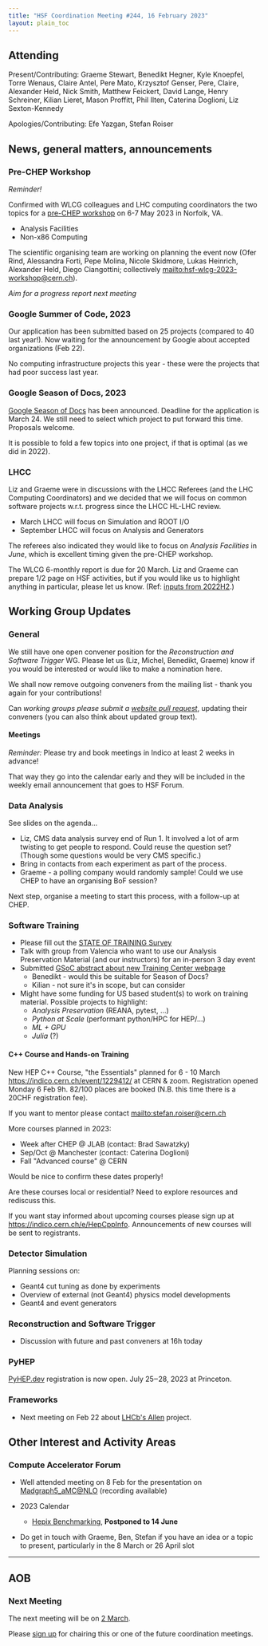 ```yaml
---
title: "HSF Coordination Meeting #244, 16 February 2023"
layout: plain_toc
---
```


## Attending

Present/Contributing: Graeme Stewart, Benedikt Hegner, Kyle Knoepfel, Torre Wenaus, Claire Antel, Pere Mato, Krzysztof Genser, Pere, Claire, Alexander Held, Nick Smith, Matthew Feickert, David Lange, Henry Schreiner, Kilian Lieret, Mason Proffitt, Phil Ilten, Caterina Doglioni, Liz Sexton-Kennedy

Apologies/Contributing: Efe Yazgan, Stefan Roiser

## News, general matters, announcements

### Pre-CHEP Workshop

*Reminder!*

Confirmed with WLCG colleagues and LHC computing coordinators the two topics for a [pre-CHEP workshop](https://indico.cern.ch/e/wlcg-hsf23) on 6-7 May 2023 in Norfolk, VA.

- Analysis Facilities
- Non-x86 Computing

The scientific organising team are working on planning the event now (Ofer Rind, Alessandra Forti, Pepe Molina, Nicole Skidmore, Lukas Heinrich, Alexander Held, Diego Ciangottini; collectively <mailto:hsf-wlcg-2023-workshop@cern.ch>).

*Aim for a progress report next meeting*

### Google Summer of Code, 2023

Our application has been submitted based on 25 projects (compared to 40 last year!). Now waiting for the announcement by Google about accepted organizations (Feb 22).

No computing infrastructure projects this year - these were the projects that had poor success last year.

### Google Season of Docs, 2023

[Google Season of Docs](https://developers.google.com/season-of-docs) has been announced. Deadline for the application is March 24. We still need to select which project to put forward this time. Proposals welcome.

It is possible to fold a few topics into one project, if that is optimal (as we did in 2022).

### LHCC

Liz and Graeme were in discussions with the LHCC Referees (and the LHC Computing Coordinators) and we decided that we will focus on common software projects w.r.t. progress since the LHCC HL-LHC review.

- March LHCC will focus on Simulation and ROOT I/O
- September LHCC will focus on Analysis and Generators

The referees also indicated they would like to focus on *Analysis Facilities* in *June*, which is excellent timing given the pre-CHEP workshop.

The WLCG 6-monthly report is due for 20 March. Liz and Graeme can prepare 1/2 page on HSF activities, but if you would like us to highlight anything in particular, please let us know. (Ref: [inputs from 2022H2](https://wlcg-docs.web.cern.ch/reporting/status_progress/Quarterly-Reports/2022/2022H2/SOFTWARE-2022H2.pdf).)

## Working Group Updates

### General

We still have one open convener position for the *Reconstruction and Software Trigger* WG. Please let us (Liz, Michel, Benedikt, Graeme) know if you would be interested or would like to make a nomination here.

We shall now remove outgoing conveners from the mailing list - thank you again for your contributions!

Can *working groups please submit a [website pull request](https://hepsoftwarefoundation.org/howto-website.html)*, updating their conveners (you can also think about updated group text).

#### Meetings

*Reminder:* Please try and book meetings in Indico at least 2 weeks in advance!

That way they go into the calendar early and they will be included in the weekly email announcement that goes to HSF Forum.

### Data Analysis

See slides on the agenda...

- Liz, CMS data analysis survey end of Run 1. It involved a lot of arm twisting to get people to respond. Could reuse the question set? (Though some questions would be very CMS specific.)
- Bring in contacts from each experiment as part of the process.
- Graeme - a polling company would randomly sample! Could we use CHEP to have an organising BoF session?

Next step, organise a meeting to start this process, with a follow-up at CHEP.

### Software Training

- Please fill out the [STATE OF TRAINING Survey](https://forms.gle/feFD4Xr9XQCPin8S6)
- Talk with group from Valencia who want to use our Analysis Preservation Material (and our instructors) for an in-person 3 day event
- Submitted [GSoC abstract about new Training Center webpage](https://hepsoftwarefoundation.org/gsoc/2023/proposal_HSFTraining_central_entry_point.html)
  - Benedikt - would this be suitable for Season of Docs?
  - Kilian - not sure it's in scope, but can consider
- Might have some funding for US based student(s) to work on training material. Possible projects to highlight:
    - *Analysis Preservation* (REANA, pytest, ...)
    - *Python at Scale* (performant python/HPC for HEP/...)
    - *ML + GPU*
    - *Julia* (?)

#### C++ Course and Hands-on Training

New HEP C++ Course, "the Essentials" planned for 6 - 10 March <https://indico.cern.ch/event/1229412/> at CERN & zoom. Registration opened Monday 6 Feb 9h.  82/100 places are booked (N.B. this time there is a 20CHF registration fee).

If you want to mentor please contact <mailto:stefan.roiser@cern.ch>

More courses planned in 2023:
- Week after CHEP @ JLAB (contact: Brad Sawatzky)
- Sep/Oct @ Manchester (contact: Caterina Doglioni)
- Fall "Advanced course" @ CERN

Would be nice to confirm these dates properly!

Are these courses local or residential? Need to explore resources and rediscuss this.

If you want stay informed about upcoming courses please sign up at <https://indico.cern.ch/e/HepCppInfo>. Announcements of new courses will be sent to registrants.

### Detector Simulation

Planning sessions on:

- Geant4 cut tuning as done by experiments
- Overview of external (not Geant4) physics model developments 
- Geant4 and event generators

### Reconstruction and Software Trigger

- Discussion with future and past conveners at 16h today

### PyHEP

[PyHEP.dev](https://indico.cern.ch/e/PyHEP2023.dev) registration is now open. July 25‒28, 2023 at Princeton.

### Frameworks

- Next meeting on Feb 22 about [LHCb's Allen](https://indico.cern.ch/event/1254020/) project.

## Other Interest and Activity Areas

### Compute Accelerator Forum

- Well attended meeting on 8 Feb for the presentation on  [Madgraph5_aMC@NLO](https://indico.cern.ch/event/1207838/) (recording available)

- 2023 Calendar
  - [Hepix Benchmarking](https://indico.cern.ch/event/1207839/), **Postponed to 14 June**

- Do get in touch with Graeme, Ben, Stefan if you have an idea or a topic to present, particularly in the 8 March or 26 April slot

---

## AOB

### Next Meeting

The next meeting will be on [2 March](https://indico.cern.ch/event/1225009/).

Please [sign up](https://docs.google.com/spreadsheets/d/1Z1Z4payCpieOLiVFcC6y9j-KCj71u6xX232LHUgIHfI/edit) for chairing this or one of the future coordination meetings.
